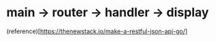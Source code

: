 
# main -> router -> handler -> display

(reference)[https://thenewstack.io/make-a-restful-json-api-go/]
